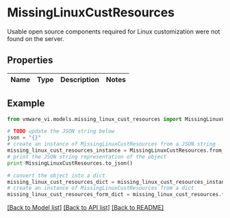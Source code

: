 # MissingLinuxCustResources

Usable open source components required for Linux customization were not found on the server. 

## Properties
Name | Type | Description | Notes
------------ | ------------- | ------------- | -------------

## Example

```python
from vmware_vi.models.missing_linux_cust_resources import MissingLinuxCustResources

# TODO update the JSON string below
json = "{}"
# create an instance of MissingLinuxCustResources from a JSON string
missing_linux_cust_resources_instance = MissingLinuxCustResources.from_json(json)
# print the JSON string representation of the object
print MissingLinuxCustResources.to_json()

# convert the object into a dict
missing_linux_cust_resources_dict = missing_linux_cust_resources_instance.to_dict()
# create an instance of MissingLinuxCustResources from a dict
missing_linux_cust_resources_form_dict = missing_linux_cust_resources.from_dict(missing_linux_cust_resources_dict)
```
[[Back to Model list]](../README.md#documentation-for-models) [[Back to API list]](../README.md#documentation-for-api-endpoints) [[Back to README]](../README.md)


